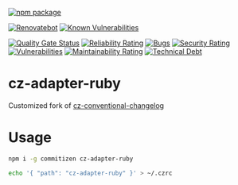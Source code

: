 [![npm package](https://img.shields.io/npm/v/cz-adapter-ruby?label=npm%20package)](https://www.npmjs.com/package/cz-adapter-ruby)

[![Renovatebot](https://img.shields.io/badge/Renovate-enabled-success)](https://renovateapp.com/)
[![Known Vulnerabilities](https://snyk.io/test/github/s14k51/cz-adapter-ruby/badge.svg?targetFile=package.json)](https://snyk.io/test/github/s14k51/cz-adapter-ruby?targetFile=package.json)

[![Quality Gate Status](https://sonarcloud.io/api/project_badges/measure?project=s14k51_cz-adapter-ruby&metric=alert_status)](https://sonarcloud.io/dashboard?id=s14k51_cz-adapter-ruby)
[![Reliability Rating](https://sonarcloud.io/api/project_badges/measure?project=s14k51_cz-adapter-ruby&metric=reliability_rating)](https://sonarcloud.io/dashboard?id=s14k51_cz-adapter-ruby)
[![Bugs](https://sonarcloud.io/api/project_badges/measure?project=s14k51_cz-adapter-ruby&metric=bugs)](https://sonarcloud.io/dashboard?id=s14k51_cz-adapter-ruby)
[![Security Rating](https://sonarcloud.io/api/project_badges/measure?project=s14k51_cz-adapter-ruby&metric=security_rating)](https://sonarcloud.io/dashboard?id=s14k51_cz-adapter-ruby)
[![Vulnerabilities](https://sonarcloud.io/api/project_badges/measure?project=s14k51_cz-adapter-ruby&metric=vulnerabilities)](https://sonarcloud.io/dashboard?id=s14k51_cz-adapter-ruby)
[![Maintainability Rating](https://sonarcloud.io/api/project_badges/measure?project=s14k51_cz-adapter-ruby&metric=sqale_rating)](https://sonarcloud.io/dashboard?id=s14k51_cz-adapter-ruby)
[![Technical Debt](https://sonarcloud.io/api/project_badges/measure?project=s14k51_cz-adapter-ruby&metric=sqale_index)](https://sonarcloud.io/dashboard?id=s14k51_cz-adapter-ruby)

# cz-adapter-ruby

Customized fork of [cz-conventional-changelog](https://www.npmjs.com/package/cz-conventional-changelog)

# Usage

```bash
npm i -g commitizen cz-adapter-ruby
```

```bash
echo '{ "path": "cz-adapter-ruby" }' > ~/.czrc
```
